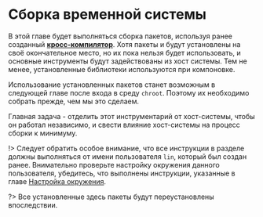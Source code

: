 # Сборка временной системы

В этой главе будет выполняться сборка пакетов, используя ранее созданный [**кросс-компилятор**](cross-toolchain/cross-toolchain.md). Хотя пакеты и будут установлены на своё окончательное место, но их пока нельзя будет использовать, и основные инструменты будут задействованы из хост системы. Тем не менее, установленные библиотеки используются при компоновке.

Использование установленных пакетов станет возможным в следующей главе после входа в среду `chroot`. Поэтому их необходимо собрать прежде, чем мы это сделаем.

Главная задача - отделить этот инструментарий от хост-системы, чтобы он работал независимо, и свести влияние хост-системы на процесс сборки к минимуму.

!> Следует обратить особое внимание, что все инструкции в разделе должны выполняться от имени пользователя `lin`, который был создан ранее. Внимательно проверьте настройку окружения данного пользователя, убедитесь, что выполнены инструкции, указанные в главе [Настройка окружения](prepare/set-env).

?> Все установленные здесь пакеты будут переустановлены впоследствии.
